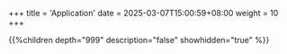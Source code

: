 +++
title = 'Application'
date = 2025-03-07T15:00:59+08:00
weight = 10
+++

{{%children depth="999" description="false" showhidden="true" %}}


